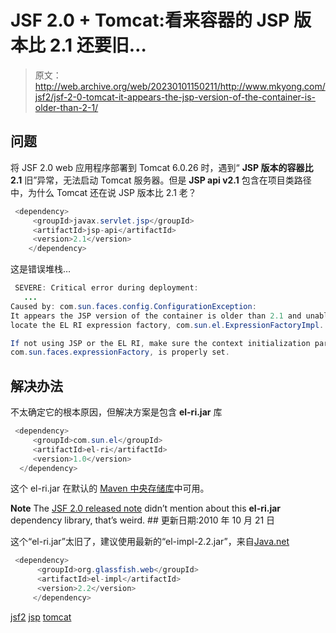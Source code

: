 # JSF 2.0 + Tomcat:看来容器的 JSP 版本比 2.1 还要旧…

> 原文：<http://web.archive.org/web/20230101150211/http://www.mkyong.com/jsf2/jsf-2-0-tomcat-it-appears-the-jsp-version-of-the-container-is-older-than-2-1/>

## 问题

将 JSF 2.0 web 应用程序部署到 Tomcat 6.0.26 时，遇到“ **JSP 版本的容器比 2.1** 旧”异常，无法启动 Tomcat 服务器。但是 **JSP api v2.1** 包含在项目类路径中，为什么 Tomcat 还在说 JSP 版本比 2.1 老？

```java
 <dependency>
	 <groupId>javax.servlet.jsp</groupId>
	 <artifactId>jsp-api</artifactId>
	 <version>2.1</version>
    </dependency> 
```

这是错误堆栈…

```java
 SEVERE: Critical error during deployment: 
   ...
Caused by: com.sun.faces.config.ConfigurationException: 
It appears the JSP version of the container is older than 2.1 and unable to 
locate the EL RI expression factory, com.sun.el.ExpressionFactoryImpl. 

If not using JSP or the EL RI, make sure the context initialization parameter, 
com.sun.faces.expressionFactory, is properly set. 
```

 ## 解决办法

不太确定它的根本原因，但解决方案是包含 **el-ri.jar** 库

```java
 <dependency>
     <groupId>com.sun.el</groupId>
     <artifactId>el-ri</artifactId>
     <version>1.0</version>
  </dependency> 
```

这个 el-ri.jar 在默认的 [Maven 中央存储库](http://web.archive.org/web/20190228163124/http://repo1.maven.org/maven2/)中可用。

**Note**
The [JSF 2.0 released note](http://web.archive.org/web/20190228163124/https://javaserverfaces.dev.java.net/nonav/rlnotes/2.0.0/releasenotes.html) didn’t mention about this **el-ri.jar** dependency library, that’s weird. ## 更新日期:2010 年 10 月 21 日

这个“el-ri.jar”太旧了，建议使用最新的“el-impl-2.2.jar”，来自[Java.net](http://web.archive.org/web/20190228163124/http://download.java.net/maven/2/org/glassfish/web/el-impl/2.2/el-impl-2.2.pom)

```java
 <dependency>
	  <groupId>org.glassfish.web</groupId>
	  <artifactId>el-impl</artifactId>
	  <version>2.2</version>
     </dependency> 
```

[jsf2](http://web.archive.org/web/20190228163124/http://www.mkyong.com/tag/jsf2/) [jsp](http://web.archive.org/web/20190228163124/http://www.mkyong.com/tag/jsp/) [tomcat](http://web.archive.org/web/20190228163124/http://www.mkyong.com/tag/tomcat/)







